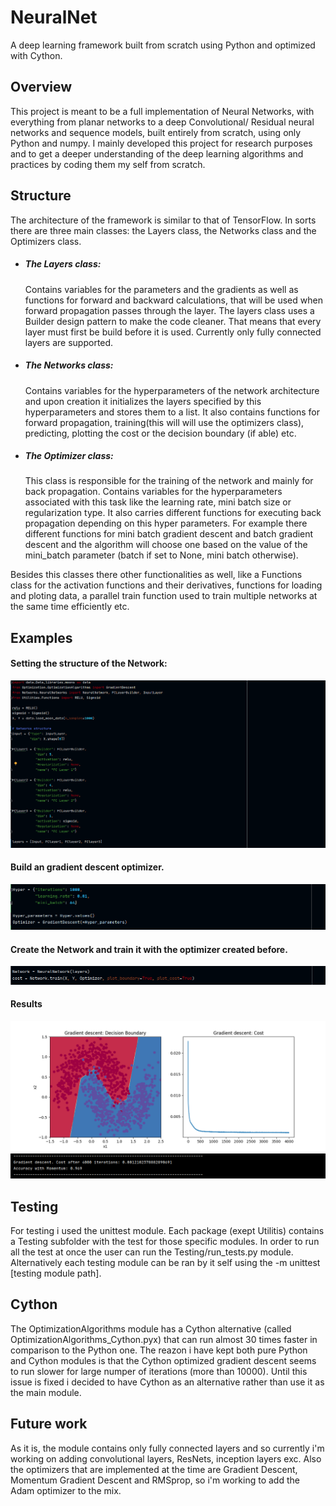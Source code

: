 # NeuralNet

A deep learning framework built from scratch using Python and optimized with Cython.

## Overview

This project is meant to be a full implementation of Neural Networks, with everything from planar networks to a deep 
Convolutional/ Residual neural networks and sequence models, built entirely from scratch, using only Python and numpy. I mainly
developed this project for research purposes and to get a deeper understanding of the deep learning algorithms and practices by
coding them my self from scratch. 

## Structure 

The architecture of the framework is similar to that of TensorFlow. In sorts there are three main classes: the Layers class, the Networks class and the Optimizers class.
- ##### The Layers class:
  Contains variables for the parameters and the gradients as well as functions for forward and backward calculations, that will be used when forward propagation passes through the layer. The layers class uses a Builder design pattern to make the code cleaner. That means that every layer must first be build before it is used. Currently only fully connected layers are supported.
  
- ##### The Networks class:
  Contains variables for the hyperparameters of the network architecture and upon creation it initializes the layers specified by this hyperparameters and stores them to a list. It also contains functions for forward propagation, training(this will will use the optimizers class), predicting, plotting the cost or the decision boundary (if able) etc.
  
- ##### The Optimizer class:
   This class is responsible for the training of the network and mainly for back propagation. Contains variables for the hyperparameters associated with this task like the learning rate, mini batch size or regularization type. It also carries different functions for executing back propagation depending on this hyper parameters. For example there different functions for mini batch gradient descent and batch gradient descent and the algorithm will choose one based on the value of the mini_batch parameter (batch if set to None, mini batch otherwise).

Besides this classes there other functionalities as well, like a Functions class for the activation functions and their derivatives, functions for loading and ploting data, a parallel train function used to train multiple networks at the same time efficiently etc.


## Examples 
#### Setting the structure of the Network:
![Example 1](https://raw.githubusercontent.com/BasileiosKal/NeuralNet/master/Images/example1.png)
#### Build an gradient descent optimizer.
![Example 1](https://raw.githubusercontent.com/BasileiosKal/NeuralNet/master/Images/Example2.png)
#### Create the Network and train it with the optimizer created before.
![Example 2](https://raw.githubusercontent.com/BasileiosKal/NeuralNet/master/Images/Example3.png)
#### Results
![Resulting graphs](https://raw.githubusercontent.com/BasileiosKal/NeuralNet/master/Images/Figure_1.png)
![Overall results](https://raw.githubusercontent.com/BasileiosKal/NeuralNet/master/Images/ResultsExample.png)

## Testing
For testing i used the unittest module. Each package (exept Utilitis) contains a Testing subfolder with the test for those specific modules. In order to run all the test at once the user can run the Testing/run_tests.py module.
Alternatively each testing module can be ran by it self using the -m unittest [testing module path]. 

## Cython
The OptimizationAlgorithms module has a Cython alternative (called OptimizationAlgorithms_Cython.pyx) that can run almost 30 times faster in comparison to the Python one. The reazon i have kept both pure Python and Cython modules is that the Cython optimized gradient descent seems to run slower for large numper of iterations (more than 10000). Until this issue is fixed i decided to have Cython as an alternative rather than use it as the main module.

## Future work
As it is, the module contains only fully connected layers and so currently i'm working on adding convolutional layers, ResNets, inception layers exc. Also the optimizers that are implemented at the time are Gradient Descent, Momentum Gradient Descent and RMSprop, so i'm working to add the Adam optimizer to the mix.
